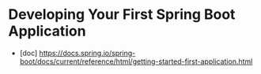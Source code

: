 # Developing Your First Spring Boot Application

- [doc] https://docs.spring.io/spring-boot/docs/current/reference/html/getting-started-first-application.html
